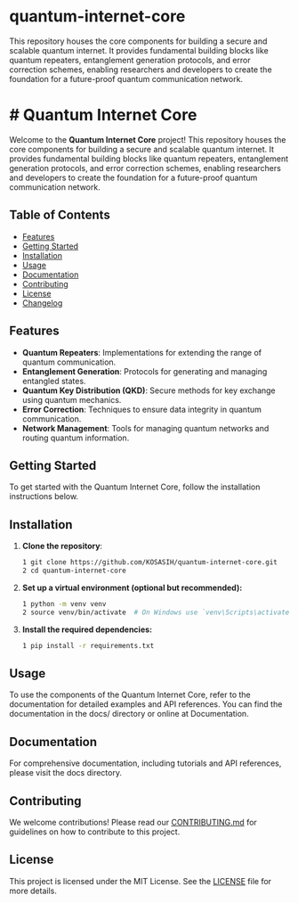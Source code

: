 # quantum-internet-core
This repository houses the core components for building a secure and scalable quantum internet. It provides fundamental building blocks like quantum repeaters, entanglement generation protocols, and error correction schemes, enabling researchers and developers to create the foundation for a future-proof quantum communication network.

# # Quantum Internet Core

Welcome to the **Quantum Internet Core** project! This repository houses the core components for building a secure and scalable quantum internet. It provides fundamental building blocks like quantum repeaters, entanglement generation protocols, and error correction schemes, enabling researchers and developers to create the foundation for a future-proof quantum communication network.

## Table of Contents

- [Features](#features)
- [Getting Started](#getting-started)
- [Installation](#installation)
- [Usage](#usage)
- [Documentation](#documentation)
- [Contributing](#contributing)
- [License](#license)
- [Changelog](#changelog)

## Features

- **Quantum Repeaters**: Implementations for extending the range of quantum communication.
- **Entanglement Generation**: Protocols for generating and managing entangled states.
- **Quantum Key Distribution (QKD)**: Secure methods for key exchange using quantum mechanics.
- **Error Correction**: Techniques to ensure data integrity in quantum communication.
- **Network Management**: Tools for managing quantum networks and routing quantum information.

## Getting Started

To get started with the Quantum Internet Core, follow the installation instructions below.

## Installation

1. **Clone the repository**:
   ```bash
   1 git clone https://github.com/KOSASIH/quantum-internet-core.git
   2 cd quantum-internet-core
   ```

2. **Set up a virtual environment (optional but recommended):**

   ```bash
   1 python -m venv venv
   2 source venv/bin/activate  # On Windows use `venv\Scripts\activate`
   ```

3. **Install the required dependencies:**

   ```bash
   1 pip install -r requirements.txt
   ```
   
## Usage
To use the components of the Quantum Internet Core, refer to the documentation for detailed examples and API references. You can find the documentation in the docs/ directory or online at Documentation.

## Documentation
For comprehensive documentation, including tutorials and API references, please visit the docs directory.

## Contributing
We welcome contributions! Please read our [CONTRIBUTING.md](CONTRIBUTING.md) for guidelines on how to contribute to this project.

## License
This project is licensed under the MIT License. See the [LICENSE](LICENSE) file for more details.
